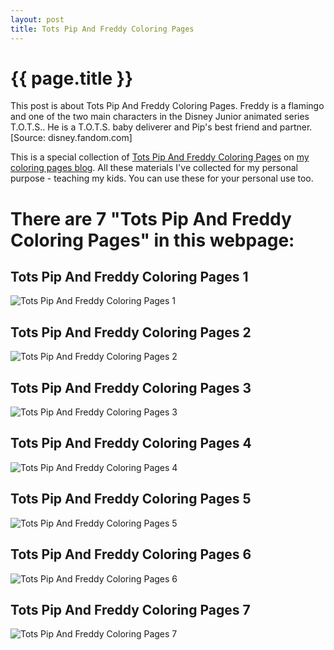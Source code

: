```yaml
---
layout: post
title: Tots Pip And Freddy Coloring Pages
---
```


{{ page.title }}
================

This post is about Tots Pip And Freddy Coloring Pages. Freddy is a flamingo and one of the two main characters in the Disney Junior animated series T.O.T.S.. He is a T.O.T.S. baby deliverer and Pip's best friend and partner. [Source: disney.fandom.com]

This is a special collection of  [Tots Pip And Freddy Coloring Pages](https://coloring-pages.github.io/2022/1/18/Tots-Pip-And-Freddy-Coloring-Pages.html) on [my coloring pages blog](https://coloring-pages.github.io/). All these materials I've collected for my personal purpose - teaching my kids. You can use these for your personal use too.

# **There are 7 "Tots Pip And Freddy Coloring Pages" in this webpage:**

## Tots Pip And Freddy Coloring Pages 1

![Tots Pip And Freddy Coloring Pages 1](https://coloring-pages.github.io/coloring-pages/Tots-Pip-And-Freddy-Coloring-Pages-1.png)

<script async src="https://pagead2.googlesyndication.com/pagead/js/adsbygoogle.js?client=ca-pub-6753140515841889" crossorigin="anonymous"></script> <ins class="adsbygoogle" style="display:block" data-ad-format="autorelaxed" data-ad-client="ca-pub-6753140515841889" data-ad-slot="5405745125"></ins><script>(adsbygoogle = window.adsbygoogle || []).push({}); </script>

## Tots Pip And Freddy Coloring Pages 2

![Tots Pip And Freddy Coloring Pages 2](https://coloring-pages.github.io/coloring-pages/Tots-Pip-And-Freddy-Coloring-Pages-2.png)

## Tots Pip And Freddy Coloring Pages 3

![Tots Pip And Freddy Coloring Pages 3](https://coloring-pages.github.io/coloring-pages/Tots-Pip-And-Freddy-Coloring-Pages-3.png)

## Tots Pip And Freddy Coloring Pages 4

![Tots Pip And Freddy Coloring Pages 4](https://coloring-pages.github.io/coloring-pages/Tots-Pip-And-Freddy-Coloring-Pages-4.png)

## Tots Pip And Freddy Coloring Pages 5

![Tots Pip And Freddy Coloring Pages 5](https://coloring-pages.github.io/coloring-pages/Tots-Pip-And-Freddy-Coloring-Pages-5.png)

## Tots Pip And Freddy Coloring Pages 6

![Tots Pip And Freddy Coloring Pages 6](https://coloring-pages.github.io/coloring-pages/Tots-Pip-And-Freddy-Coloring-Pages-6.png)

## Tots Pip And Freddy Coloring Pages 7

![Tots Pip And Freddy Coloring Pages 7](https://coloring-pages.github.io/coloring-pages/Tots-Pip-And-Freddy-Coloring-Pages-7.png)

<script async src="https://pagead2.googlesyndication.com/pagead/js/adsbygoogle.js?client=ca-pub-6753140515841889" crossorigin="anonymous"></script> <ins class="adsbygoogle" style="display:block" data-ad-format="autorelaxed" data-ad-client="ca-pub-6753140515841889" data-ad-slot="5405745125"></ins><script>(adsbygoogle = window.adsbygoogle || []).push({}); </script>

